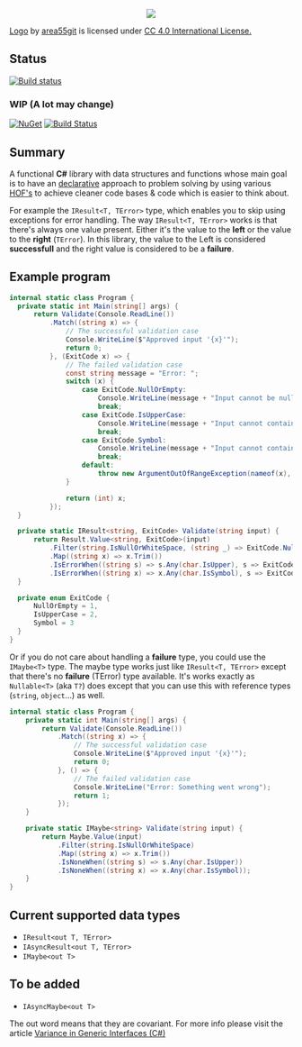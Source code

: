 <p align="center"><img src="https://s8.postimg.cc/mbxqv2gx1/LOGO_LEMONAD_README.jpg"></p>


[Logo](https://s8.postimg.cc/mbxqv2gx1/LOGO_LEMONAD_README.jpg) by [area55git](https://github.com/area55git) is licensed under [CC 4.0 International License.](https://creativecommons.org/licenses/by/4.0/)

## Status

[![Build status](https://lemonad-ci.visualstudio.com/Lemonad/_apis/build/status/Release?branchName=master)](https://lemonad-ci.visualstudio.com/Lemonad/_build/latest?definitionId=6)

### WIP (A lot may change)

[![NuGet](https://img.shields.io/nuget/v/Lemonad.ErrorHandling.svg)](https://www.nuget.org/packages/Lemonad.ErrorHandling/)
[![Build Status](https://lemonad-ci.vsrm.visualstudio.com/_apis/public/Release/badge/99c63ac5-7b1f-436d-b755-fbfa106c1853/2/2)](https://lemonad-ci.vsrm.visualstudio.com/_apis/public/Release/badge/99c63ac5-7b1f-436d-b755-fbfa106c1853/2/2)


## Summary

A functional **C#** library with data structures and functions whose main goal
is to have an [declarative](https://en.wikipedia.org/wiki/Declarative_programming)
approach to problem solving by using various
[HOF's](https://en.wikipedia.org/wiki/Higher-order_function#C#)
to achieve cleaner code bases & code which is easier to think about.

For example the `IResult<T, TError>` type,
which enables you to skip using exceptions for error handling.
The way `IResult<T, TError>` works is that there's
always one value present. Either it's the
value to the **left** or the value to the **right** (`TError`).
In this library, the value to the Left is considered **successfull**
and the right value is considered to be a **failure**.

## Example program 

```csharp
internal static class Program {
  private static int Main(string[] args) {
      return Validate(Console.ReadLine())
          .Match((string x) => {
              // The successful validation case
              Console.WriteLine($"Approved input '{x}'");
              return 0;
          }, (ExitCode x) => {
              // The failed validation case
              const string message = "Error: ";
              switch (x) {
                  case ExitCode.NullOrEmpty:
                      Console.WriteLine(message + "Input cannot be null or empty string.");
                      break;
                  case ExitCode.IsUpperCase:
                      Console.WriteLine(message + "Input cannot contain upper cased letters.");
                      break;
                  case ExitCode.Symbol:
                      Console.WriteLine(message + "Input cannot contain symbols.");
                      break;
                  default:
                      throw new ArgumentOutOfRangeException(nameof(x), x, null);
              }

              return (int) x;
          });
  }

  private static IResult<string, ExitCode> Validate(string input) {
      return Result.Value<string, ExitCode>(input)
          .Filter(string.IsNullOrWhiteSpace, (string _) => ExitCode.NullOrEmpty)
          .Map((string x) => x.Trim())
          .IsErrorWhen((string s) => s.Any(char.IsUpper), s => ExitCode.IsUpperCase)
          .IsErrorWhen((string x) => x.Any(char.IsSymbol), s => ExitCode.Symbol);
  }

  private enum ExitCode {
      NullOrEmpty = 1,
      IsUpperCase = 2,
      Symbol = 3
  }
}
```

Or if you do not care about handling a **failure** type,
you could use the `IMaybe<T>` type. The maybe type works
just like `IResult<T, TError>` except that there's
no **failure** (TError) type available.
It's works exactly as `Nullable<T>` (aka `T?`)
does except that you can use this with reference
types (`string`, `object`…) as well.

``` csharp
internal static class Program {
    private static int Main(string[] args) {
        return Validate(Console.ReadLine())
            .Match((string x) => {
                // The successful validation case
                Console.WriteLine($"Approved input '{x}'");
                return 0;
            }, () => {
                // The failed validation case
                Console.WriteLine("Error: Something went wrong");
                return 1;
            });
    }

    private static IMaybe<string> Validate(string input) {
        return Maybe.Value(input)
            .Filter(string.IsNullOrWhiteSpace)
            .Map((string x) => x.Trim())
            .IsNoneWhen((string s) => s.Any(char.IsUpper))
            .IsNoneWhen((string x) => x.Any(char.IsSymbol));
    }
}

```

## Current supported data types

* `IResult<out T, TError>`
* `IAsyncResult<out T, TError>`
* `IMaybe<out T>`

## To be added

* `IAsyncMaybe<out T>`

The out word means that they are covariant.
For more info please visit the article [Variance in Generic Interfaces (C#)](https://docs.microsoft.com/en-us/dotnet/csharp/programming-guide/concepts/covariance-contravariance/variance-in-generic-interfaces)
